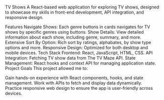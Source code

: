TV Shows
A React-based web application for exploring TV shows, designed to showcase my skills in front-end development, API integration, and responsive design.

Features
Navigate Shows: Each genre buttons in cards navigates for TV shows by specific genres using buttons.
Show Details: View detailed information about each show, including genre, summary, and more.
Extensive Sort By Option: Rich sort by ratings, alphabates, by show type options and more.
Responsive Design: Optimized for both desktop and mobile devices.
Tech Stack
Frontend: React, JavaScript, HTML, CSS.
API Integration: Fetching TV show data from The TV Maze API.
State Management: React hooks and context API for managing application state.
Project Goals
This project allowed me to:

Gain hands-on experience with React components, hooks, and state management.
Work with APIs to fetch and display data dynamically.
Practice responsive web design to ensure the app is user-friendly across devices.

